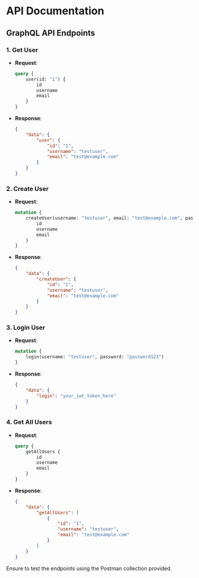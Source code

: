 # API Documentation

## GraphQL API Endpoints

### 1. Get User
- **Request**: 
  ```graphql
  query {
      user(id: "1") {
          id
          username
          email
      }
  }
  ```
- **Response**:
  ```json
  {
      "data": {
          "user": {
              "id": "1",
              "username": "testuser",
              "email": "test@example.com"
          }
      }
  }
  ```

### 2. Create User
- **Request**:
  ```graphql
  mutation {
      createUser(username: "testuser", email: "test@example.com", password: "password123") {
          id
          username
          email
      }
  }
  ```
- **Response**:
  ```json
  {
      "data": {
          "createUser": {
              "id": "1",
              "username": "testuser",
              "email": "test@example.com"
          }
      }
  }
  ```

### 3. Login User
- **Request**:
  ```graphql
  mutation {
      login(username: "testuser", password: "password123")
  }
  ```
- **Response**:
  ```json
  {
      "data": {
          "login": "your_jwt_token_here"
      }
  }
  ```

### 4. Get All Users
- **Request**:
  ```graphql
  query {
      getAllUsers {
          id
          username
          email
      }
  }
  ```
- **Response**:
  ```json
  {
      "data": {
          "getAllUsers": [
              {
                  "id": "1",
                  "username": "testuser",
                  "email": "test@example.com"
              }
          ]
      }
  }
  ```

Ensure to test the endpoints using the Postman collection provided.
